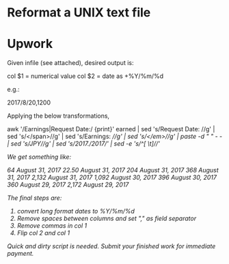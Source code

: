 # Reformat a UNIX text file
# Upwork

Given infile (see attached), desired output is:


col $1 = numerical value
col $2 = date as +%Y/%m/%d

e.g.:

2017/8/20,1200


Applying the below transformations,

awk '/Earnings|Request Date:/ {print}' earned | sed 's/<span>Request Date: //g' | sed 's/<\/span>//g' | sed 's/<span>Earnings: <em>//g' | sed 's/<\/em>//g' | paste -d " " - - | sed 's/JPY//g' | sed 's/2017.*/2017/' | sed -e 's/^[ \t]*//'

We get something like:

64      August 31, 2017
22.50      August 31, 2017
204      August 31, 2017
368      August 31, 2017
2,132      August 31, 2017
1,092      August 30, 2017
396      August 30, 2017
360      August 29, 2017
2,172      August 29, 2017


The final steps are:

1. convert long format dates to %Y/%m/%d
2. Remove spaces between columns and set "," as field separator
3. Remove commas in col 1
4. Flip col 2 and col 1

Quick and dirty script is needed. Submit your finished work for immediate payment.  

